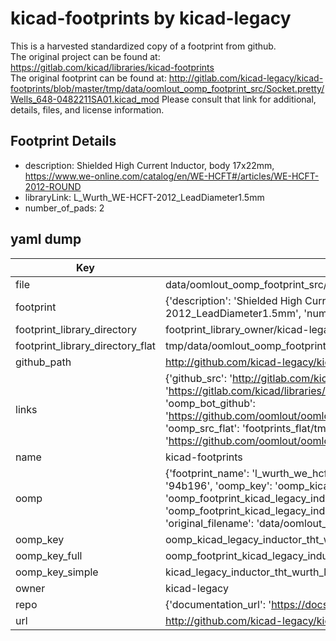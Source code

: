 # kicad-footprints by kicad-legacy  
This is a harvested standardized copy of a footprint from github.  
The original project can be found at:  
https://gitlab.com/kicad/libraries/kicad-footprints  
The original footprint can be found at:
http://gitlab.com/kicad-legacy/kicad-footprints/blob/master/tmp/data/oomlout_oomp_footprint_src/Socket.pretty/Wells_648-0482211SA01.kicad_mod
Please consult that link for additional, details, files, and license information.  
## Footprint Details
* description: Shielded High Current Inductor, body 17x22mm, https://www.we-online.com/catalog/en/WE-HCFT#/articles/WE-HCFT-2012-ROUND  
* libraryLink: L_Wurth_WE-HCFT-2012_LeadDiameter1.5mm  
* number_of_pads: 2  
## yaml dump  
| Key | Value |  
| --- | --- |  
| file | data/oomlout_oomp_footprint_src/kicad-footprints/Inductor_THT_Wurth.pretty/L_Wurth_WE-HCFT-2012_LeadDiameter1.5mm.kicad_mod |  
| footprint | {'description': 'Shielded High Current Inductor, body 17x22mm, https://www.we-online.com/catalog/en/WE-HCFT#/articles/WE-HCFT-2012-ROUND', 'libraryLink': 'L_Wurth_WE-HCFT-2012_LeadDiameter1.5mm', 'number_of_pads': 2} |  
| footprint_library_directory | footprint_library_owner/kicad-legacy_kicad-footprints |  
| footprint_library_directory_flat | tmp/data/oomlout_oomp_footprint_src/footprints_flat/kicad_legacy_inductor_tht_wurth_l_wurth_we_hcft_2012_leaddiameter1_5mm/working |  
| github_path | http://github.com/kicad-legacy/kicad-footprints/blob/master/tmp/data/oomlout_oomp_footprint_src/Inductor_THT_Wurth.pretty/L_Wurth_WE-HCFT-2012_LeadDiameter1.5mm.kicad_mod |  
| links | {'github_src': 'http://gitlab.com/kicad-legacy/kicad-footprints/blob/master/tmp/data/oomlout_oomp_footprint_src/Socket.pretty/Wells_648-0482211SA01.kicad_mod', 'github_src_repo': 'https://gitlab.com/kicad/libraries/kicad-footprints', 'oomp_bot': 'tmp/data/oomlout_oomp_footprint_src/footprints/kicad_legacy_inductor_tht_wurth_l_wurth_we_hcft_2012_leaddiameter1_5mm/working', 'oomp_bot_github': 'https://github.com/oomlout/oomlout_oomp_footprint_bot/tree/main/tmp/data/oomlout_oomp_footprint_src/footprints/kicad_legacy_inductor_tht_wurth_l_wurth_we_hcft_2012_leaddiameter1_5mm/working', 'oomp_src_flat': 'footprints_flat/tmp/data/oomlout_oomp_footprint_src/footprints_flat/kicad_legacy_inductor_tht_wurth_l_wurth_we_hcft_2012_leaddiameter1_5mm/working', 'oomp_src_flat_github': 'https://github.com/oomlout/oomlout_oomp_footprint_src/tree/main/tmp/data/oomlout_oomp_footprint_src/footprints_flat/kicad_legacy_inductor_tht_wurth_l_wurth_we_hcft_2012_leaddiameter1_5mm/working'} |  
| name | kicad-footprints |  
| oomp | {'footprint_name': 'l_wurth_we_hcft_2012_leaddiameter1_5mm', 'library_name': 'inductor_tht_wurth', 'md5': '94b1961396ffd0743968af2def62ed89', 'md5_10': '94b1961396', 'md5_5': '94b19', 'md5_6': '94b196', 'oomp_key': 'oomp_kicad_legacy_inductor_tht_wurth_l_wurth_we_hcft_2012_leaddiameter1_5mm', 'oomp_key_extra': 'oomp_footprint_kicad_legacy_inductor_tht_wurth_l_wurth_we_hcft_2012_leaddiameter1_5mm', 'oomp_key_full': 'oomp_footprint_kicad_legacy_inductor_tht_wurth_l_wurth_we_hcft_2012_leaddiameter1_5mm_94b196', 'oomp_key_simple': 'kicad_legacy_inductor_tht_wurth_l_wurth_we_hcft_2012_leaddiameter1_5mm', 'original_filename': 'data/oomlout_oomp_footprint_src/kicad-footprints/Inductor_THT_Wurth.pretty/L_Wurth_WE-HCFT-2012_LeadDiameter1.5mm.kicad_mod', 'owner_name': 'kicad_legacy'} |  
| oomp_key | oomp_kicad_legacy_inductor_tht_wurth_l_wurth_we_hcft_2012_leaddiameter1_5mm |  
| oomp_key_full | oomp_footprint_kicad_legacy_inductor_tht_wurth_l_wurth_we_hcft_2012_leaddiameter1_5mm |  
| oomp_key_simple | kicad_legacy_inductor_tht_wurth_l_wurth_we_hcft_2012_leaddiameter1_5mm |  
| owner | kicad-legacy |  
| repo | {'documentation_url': 'https://docs.github.com/rest/repos/repos#get-a-repository', 'message': 'Not Found'} |  
| url | http://github.com/kicad-legacy/kicad-footprints |  

